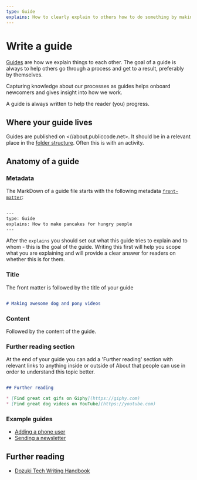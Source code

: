 ```yaml
---
type: Guide
explains: How to clearly explain to others how to do something by making a guide on About
---
```


# Write a guide

[Guides](../../glossary/guide-definition.md) are how we explain things to each other. The goal of a guide is always to help others go through a process and get to a result, preferably by themselves.

Capturing knowledge about our processes as guides helps onboard newcomers and gives insight into how we work.

A guide is always written to help the reader (you) progress.

## Where your guide lives

Guides are published on <//about.publiccode.net>.
It should be in a relevant place in the [folder structure](about-folder-structure.md). Often this is with an activity.

## Anatomy of a guide

### Metadata

The MarkDown of a guide file starts with the following metadata [`front-matter`](https://jekyllrb.com/docs/front-matter/):

```markdown

---
type: Guide
explains: How to make pancakes for hungry people
---

```

After the `explains` you should set out what this guide tries to explain and to whom - this is the goal of the guide. Writing this first will help you scope what you are explaining and will provide a clear answer for readers on whether this is for them.

### Title

The front matter is followed by the title of your guide

```markdown

# Making awesome dog and pony videos

```

### Content

Followed by the content of the guide.

### Further reading section

At the end of your guide you can add a 'Further reading' section with relevant links to anything inside or outside of About that people can use in order to understand this topic better.

```markdown

## Further reading

* [Find great cat gifs on Giphy](https://giphy.com)
* [Find great dog videos on YouTube](https://youtube.com)

```

### Example guides

* [Adding a phone user](../communication/adding-a-phone-user.md)
* [Sending a newsletter](../communication/sending-newsletters.md)

## Further reading

* [Dozuki Tech Writing Handbook](https://www.dozuki.com/Tech_Writing)
